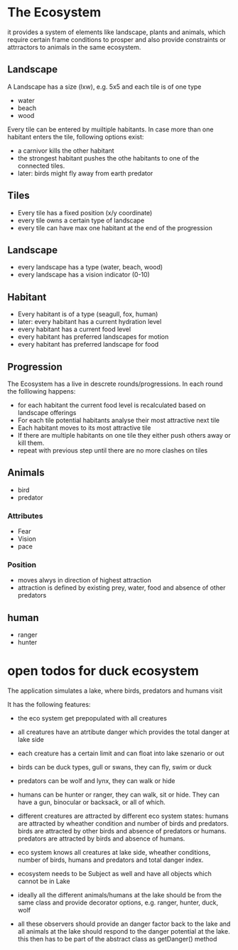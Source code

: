 # The Ecosystem
it provides a system of elements like landscape, plants and animals, which require certain frame conditions to prosper and also provide constraints or attrractors to animals in the same ecosystem.

## Landscape
A Landscape has a size (lxw), e.g. 5x5 and each tile is of one type
- water
- beach
- wood

Every tile can be entered by muiltiple habitants. In case more than one habitant enters the tile, following options exist:
- a carnivor kills the other habitant
- the strongest habitant pushes the othe habitants to one of the connected tiles.
- later: birds might fly away from earth predator

## Tiles
- Every tile has a fixed position (x/y coordinate)
- every tile owns a certain type of landscape
- every tile can have max one habitant at the end of the progression

## Landscape
- every landscape has a type (water, beach, wood)
- every landscape has a vision indicator (0-10)
 
## Habitant
- Every habitant is of a type (seagull, fox, human)
- later: every habitant has a current hydration level
- every habitant has a current food level
- every habitant has preferred landscapes for motion
- every habitant has preferred landscape for food

## Progression
The Ecosystem has a live in descrete rounds/progressions. In each round the folllowing happens:
- for each habitant the current food level is recalculated based on landscape offerings
- For each tile potential habitants analyse their most attractive next tile
- Each habitant moves to its most attractive tile
- If there are multiple habitants on one tile they either push others away or kill them.
- repeat with previous step until there are no more clashes on tiles

## Animals
- bird
- predator

### Attributes
- Fear
- Vision
- pace

### Position
- moves alwys in direction of highest attraction
- attraction is defined by existing prey, water, food and absence of other predators

## human
- ranger
- hunter

# open todos for duck ecosystem

The application simulates a lake, where birds, predators and humans visit

It has the following features:
- the eco system get prepopulated with all creatures
- all creatures have an atrtibute danger which provides the total danger at lake side
- each creature has a certain limit and can float into lake szenario or out
- birds can be duck types, gull or swans, they can fly, swim or duck
- predators can be wolf and lynx, they can walk or hide
- humans can be hunter or ranger, they can walk, sit or hide. They can have a gun, binocular or backsack, or all of which.
- different creatures are attracted by different eco system states: humans are attracted by wheather condition and number of birds and predators. birds are attracted by other birds and absence of predators or humans. predators are attracted by birds and absence of humans.
- eco system knows all creatures at lake side, wheather conditions, number of birds, humans and predators and total danger index.

- ecosystem needs to be Subject as well and have all objects which cannot be in Lake
- ideally all the different animals/humans at the lake should be from the same class and provide decorator options, e.g. ranger, hunter, duck, wolf
- all these observers should provide an danger factor back to the lake and all animals at the lake should respond to the danger potential at the lake. this then has to be part of the abstract class as getDanger() method

